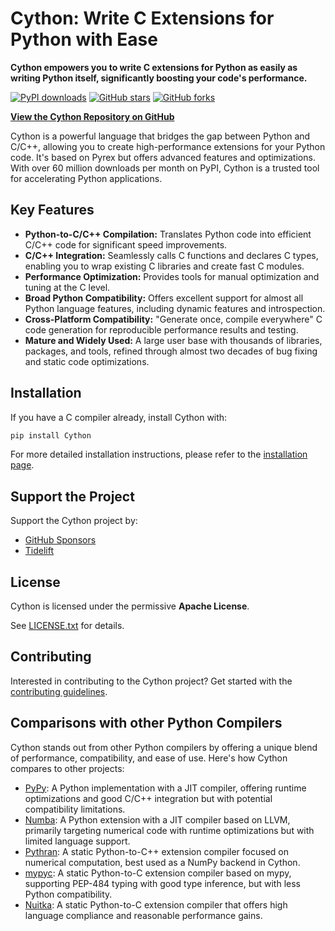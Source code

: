 # Cython: Write C Extensions for Python with Ease

**Cython empowers you to write C extensions for Python as easily as writing Python itself, significantly boosting your code's performance.**

[![PyPI downloads](https://img.shields.io/pypi/dm/Cython.svg?style=flat-square)](https://pypistats.org/packages/cython)
[![GitHub stars](https://img.shields.io/github/stars/cython/cython?style=flat-square)](https://github.com/cython/cython)
[![GitHub forks](https://img.shields.io/github/forks/cython/cython?style=flat-square)](https://github.com/cython/cython)

[**View the Cython Repository on GitHub**](https://github.com/cython/cython)

Cython is a powerful language that bridges the gap between Python and C/C++, allowing you to create high-performance extensions for your Python code. It's based on Pyrex but offers advanced features and optimizations. With over 60 million downloads per month on PyPI, Cython is a trusted tool for accelerating Python applications.

## Key Features

*   **Python-to-C/C++ Compilation:** Translates Python code into efficient C/C++ code for significant speed improvements.
*   **C/C++ Integration:** Seamlessly calls C functions and declares C types, enabling you to wrap existing C libraries and create fast C modules.
*   **Performance Optimization:** Provides tools for manual optimization and tuning at the C level.
*   **Broad Python Compatibility:** Offers excellent support for almost all Python language features, including dynamic features and introspection.
*   **Cross-Platform Compatibility:** "Generate once, compile everywhere" C code generation for reproducible performance results and testing.
*   **Mature and Widely Used:** A large user base with thousands of libraries, packages, and tools, refined through almost two decades of bug fixing and static code optimizations.

## Installation

If you have a C compiler already, install Cython with:

```bash
pip install Cython
```

For more detailed installation instructions, please refer to the [installation page](https://docs.cython.org/en/latest/src/quickstart/install.html).

## Support the Project

Support the Cython project by:

*   [GitHub Sponsors](https://github.com/users/scoder/sponsorship)
*   [Tidelift](https://tidelift.com/subscription/pkg/pypi-cython)

## License

Cython is licensed under the permissive **Apache License**.

See [LICENSE.txt](https://github.com/cython/cython/blob/master/LICENSE.txt) for details.

## Contributing

Interested in contributing to the Cython project? Get started with the [contributing guidelines](https://github.com/cython/cython/blob/master/docs/CONTRIBUTING.rst).

## Comparisons with other Python Compilers

Cython stands out from other Python compilers by offering a unique blend of performance, compatibility, and ease of use.  Here's how Cython compares to other projects:

*   [PyPy](https://www.pypy.org/): A Python implementation with a JIT compiler, offering runtime optimizations and good C/C++ integration but with potential compatibility limitations.
*   [Numba](http://numba.pydata.org/): A Python extension with a JIT compiler based on LLVM, primarily targeting numerical code with runtime optimizations but with limited language support.
*   [Pythran](https://pythran.readthedocs.io/): A static Python-to-C++ extension compiler focused on numerical computation, best used as a NumPy backend in Cython.
*   [mypyc](https://mypyc.readthedocs.io/): A static Python-to-C extension compiler based on mypy, supporting PEP-484 typing with good type inference, but with less Python compatibility.
*   [Nuitka](https://nuitka.net/): A static Python-to-C extension compiler that offers high language compliance and reasonable performance gains.